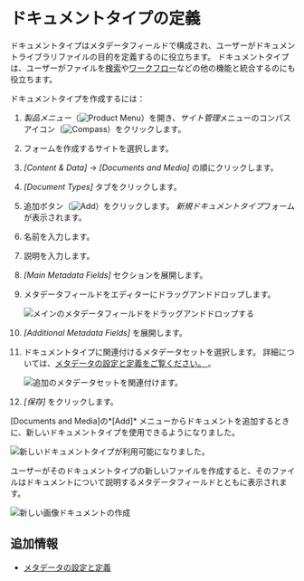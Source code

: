 # ドキュメントタイプの定義

ドキュメントタイプはメタデータフィールドで構成され、ユーザーがドキュメントライブラリファイルの目的を定義するのに役立ちます。 ドキュメントタイプは、ユーザーがファイルを[検索](../../../../using-search/README.md)や[ワークフロー](../../../../process-automation/workflow/user-guide/introduction-to-workflow.md)などの他の機能と統合するのにも役立ちます。

ドキュメントタイプを作成するには：

1.  *製品メニュー*（![Product Menu](../../../../images/icon-product-menu.png)）を開き、*サイト管理*メニューのコンパスアイコン（![Compass](../../../../images/icon-compass.png)）をクリックします。

2.  フォームを作成するサイトを選択します。

3.  *[Content & Data]* → *[Documents and Media]* の順にクリックします。

4.  *[Document Types]* タブをクリックします。

5.  追加ボタン（![Add](../../../../images/icon-add.png)）をクリックします。 *新規ドキュメントタイプ*フォームが表示されます。

6.  名前を入力します。

7.  説明を入力します。

8.  *[Main Metadata Fields]* セクションを展開します。

9.  メタデータフィールドをエディターにドラッグアンドドロップします。

    ![メインのメタデータフィールドをドラッグアンドドロップする](./defining-document-types/images/01.png)

10. *[Additional Metadata Fields]* を展開します。

11. ドキュメントタイプに関連付けるメタデータセットを選択します。 詳細については、[メタデータの設定と定義をご覧ください。 ](./setting-and-defining-metadata.md) 。

    ![追加のメタデータセットを関連付けます。](./defining-document-types/images/02.png)

12. *[保存]* をクリックします。

[Documents and Media]の*[Add]* メニューからドキュメントを追加するときに、新しいドキュメントタイプを使用できるようになりました。

![新しいドキュメントタイプが利用可能になりました。](./defining-document-types/images/03.png)

ユーザーがそのドキュメントタイプの新しいファイルを作成すると、そのファイルはドキュメントについて説明するメタデータフィールドとともに表示されます。

![新しい画像ドキュメントの作成](./defining-document-types/images/04.png)

## 追加情報

  - [メタデータの設定と定義](./setting-and-defining-metadata.md)
